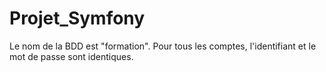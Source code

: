 # Projet_Symfony
Le nom de la BDD est "formation".
Pour tous les comptes, l'identifiant et le mot de passe sont identiques.
